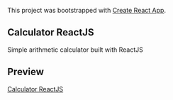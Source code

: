 This project was bootstrapped with [Create React App](https://github.com/facebook/create-react-app).

## Calculator ReactJS

Simple arithmetic calculator built with ReactJS

## Preview

[Calculator ReactJS](https://react-calculator-fecaf.web.app/)
